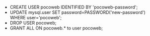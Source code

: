 * CREATE USER pocoweb IDENTIFIED BY 'pocoweb-password';
* UPDATE mysql.user SET password=PASSWORD('new-password') WHERE user='pocoweb';
* DROP USER pocoweb;
* GRANT ALL ON pocoweb.* to user pocoweb;

